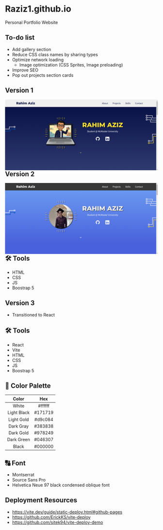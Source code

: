# Raziz1.github.io
Personal Portfolio Website

## To-do list
* Add gallery section
* Reduce CSS class names by sharing types
* Optimize network loading
    * Image optimization (CSS Sprites, Image preloading)
* Improve SEO
* Pop out projects section cards

## Version 1
<p> 
    <img align='Left' src="Website_preview.png? raw=true" >
</p>


## Version 2
<p> 
    <img align='Left' src="personal_website_v2.png? raw=true" >
</p>

## 🛠️ Tools
* HTML
* CSS
* JS
* Boostrap 5

## Version 3
* Transitioned to React

## 🛠️ Tools
* React
* Vite
* HTML
* CSS
* JS
* Boostrap 5

## 🎨 Color Palette
| Color  | Hex |
|  :---: |  :---: |
| White  | #ffffff  |
| Light Black  | #171719  |
| Light Gold  | #d9c084  |
| Dark Gray  | #383838  |
| Dark Gold  | #978249  |
| Dark Green  | #046307  |
| Black  | #000000  |

## 🔠 Font
* Montserrat
* Source Sans Pro
* Helvetica Neue 97 black condensed oblique font 

## Deployment Resources
* https://vite.dev/guide/static-deploy.html#github-pages
* https://github.com/ErickKS/vite-deploy
* https://github.com/sitek94/vite-deploy-demo
